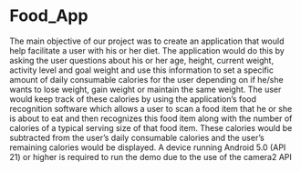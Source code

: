 # Food_App
The main objective of our project was to create an application that would help facilitate a user with his or her diet.
The application would do this by asking the user questions about his or her age, height, current weight, activity level and goal weight and use this information to set a specific amount of daily consumable calories for the user depending on if he/she wants to lose weight, gain weight or maintain the same weight. 
The user would keep track of these calories by using the application’s food recognition software which allows a user to scan a food item that he or she is about to eat and then recognizes this food item along with the number of calories of a typical serving size of that food item. 
These calories would be subtracted from the user’s daily consumable calories and the user’s remaining calories would be displayed.
A device running Android 5.0 (API 21) or higher is required to run the demo due to the use of the camera2 API
